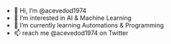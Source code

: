 - 👋 Hi, I’m @acevedod1974
- 👀 I’m interested in AI & Machine Learning
- 🌱 I’m currently learning Automations & Programming
- 📫 reach me @acevedod1974 on Twitter

<!---
acevedod1974/acevedod1974 is a ✨ special ✨ repository because its `README.md` (this file) appears on your GitHub profile.
You can click the Preview link to take a look at your changes.
--->
